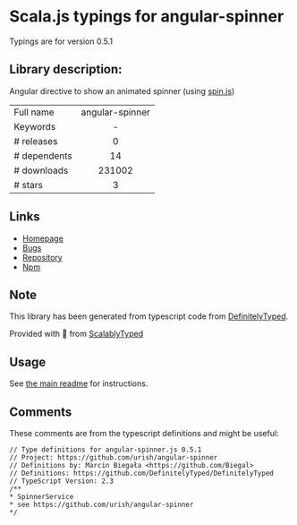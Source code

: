 
# Scala.js typings for angular-spinner

Typings are for version 0.5.1

## Library description:
Angular directive to show an animated spinner (using [spin.js](http://fgnass.github.io/spin.js/))

|                    |                 |
| ------------------ | :-------------: |
| Full name          | angular-spinner |
| Keywords           | - |
| # releases         | 0 |
| # dependents       | 14 |
| # downloads        | 231002 |
| # stars            | 3 |

## Links
- [Homepage](https://github.com/urish/angular-spinner#readme)
- [Bugs](https://github.com/urish/angular-spinner/issues)
- [Repository](https://github.com/urish/angular-spinner)
- [Npm](https://www.npmjs.com/package/angular-spinner)
    


## Note
This library has been generated from typescript code from [DefinitelyTyped](https://definitelytyped.org).

Provided with :purple_heart: from [ScalablyTyped](https://github.com/oyvindberg/ScalablyTyped)

## Usage
See [the main readme](../../readme.md) for instructions.

## Comments

These comments are from the typescript definitions and might be useful:
```
// Type definitions for angular-spinner.js 0.5.1
// Project: https://github.com/urish/angular-spinner
// Definitions by: Marcin Biegała <https://github.com/Biegal>
// Definitions: https://github.com/DefinitelyTyped/DefinitelyTyped
// TypeScript Version: 2.3
/**
* SpinnerService
* see https://github.com/urish/angular-spinner
*/

```

